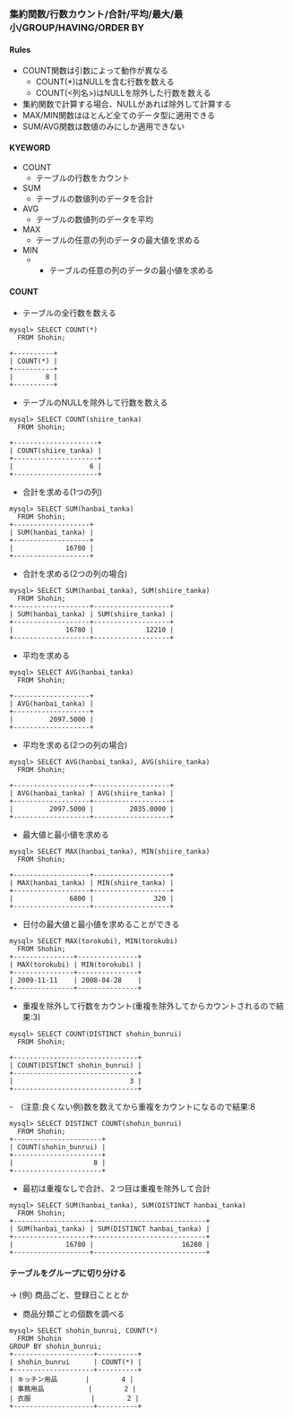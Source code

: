 ### 集約関数/行数カウント/合計/平均/最大/最小/GROUP/HAVING/ORDER BY

#### Rules
- COUNT関数は引数によって動作が異なる
  - COUNT(*)はNULLを含む行数を数える
  - COUNT(<列名>)はNULLを除外した行数を数える
- 集約関数で計算する場合、NULLがあれば除外して計算する
- MAX/MIN関数はほとんど全てのデータ型に適用できる
- SUM/AVG関数は数値のみにしか適用できない

#### KYEWORD
- COUNT
  - テーブルの行数をカウント
- SUM
  - テーブルの数値列のデータを合計 
- AVG
  - テーブルの数値列のデータを平均
- MAX
  - テーブルの任意の列のデータの最大値を求める 
- MIN
  -   - テーブルの任意の列のデータの最小値を求める  
  
#### COUNT
- テーブルの全行数を数える
```
mysql> SELECT COUNT(*) 
  FROM Shohin;

+----------+
| COUNT(*) |
+----------+
|        8 |
+----------+
```

- テーブルのNULLを除外して行数を数える
```
mysql> SELECT COUNT(shiire_tanka) 
  FROM Shohin;

+---------------------+
| COUNT(shiire_tanka) |
+---------------------+
|                   6 |
+---------------------+
```

- 合計を求める(1つの列)
```
mysql> SELECT SUM(hanbai_tanka) 
  FROM Shohin;
+-------------------+
| SUM(hanbai_tanka) |
+-------------------+
|             16780 |
+-------------------+
```

- 合計を求める(2つの列の場合)
```
mysql> SELECT SUM(hanbai_tanka), SUM(shiire_tanka) 
  FROM Shohin;
+-------------------+-------------------+
| SUM(hanbai_tanka) | SUM(shiire_tanka) |
+-------------------+-------------------+
|             16780 |             12210 |
+-------------------+-------------------+
```

- 平均を求める
```
mysql> SELECT AVG(hanbai_tanka) 
  FROM Shohin;

+-------------------+
| AVG(hanbai_tanka) |
+-------------------+
|         2097.5000 |
+-------------------+
```

- 平均を求める(2つの列の場合)
```
mysql> SELECT AVG(hanbai_tanka), AVG(shiire_tanka) 
  FROM Shohin;

+-------------------+-------------------+
| AVG(hanbai_tanka) | AVG(shiire_tanka) |
+-------------------+-------------------+
|         2097.5000 |         2035.0000 |
+-------------------+-------------------+
```

- 最大値と最小値を求める
```
mysql> SELECT MAX(hanbai_tanka), MIN(shiire_tanka) 
  FROM Shohin;

+-------------------+-------------------+
| MAX(hanbai_tanka) | MIN(shiire_tanka) |
+-------------------+-------------------+
|              6800 |               320 |
+-------------------+-------------------+
```

- 日付の最大値と最小値を求めることができる
```
mysql> SELECT MAX(torokubi), MIN(torokubi) 
  FROM Shohin;
+---------------+---------------+
| MAX(torokubi) | MIN(torokubi) |
+---------------+---------------+
| 2009-11-11    | 2008-04-28    |
+---------------+---------------+
```

- 重複を除外して行数をカウント(重複を除外してからカウントされるので結果:3)
```
mysql> SELECT COUNT(DISTINCT shohin_bunrui) 
  FROM Shohin;

+-------------------------------+
| COUNT(DISTINCT shohin_bunrui) |
+-------------------------------+
|                             3 |
+-------------------------------+
```

  -　(注意:良くない例)数を数えてから重複をカウントになるので結果:8
```
mysql> SELECT DISTINCT COUNT(shohin_bunrui) 
  FROM Shohin;
+----------------------+
| COUNT(shohin_bunrui) |
+----------------------+
|                    8 |
+----------------------+
```

- 最初は重複なしで合計、２つ目は重複を除外して合計
```
mysql> SELECT SUM(hanbai_tanka), SUM(DISTINCT hanbai_tanka) 
  FROM Shohin;
+-------------------+----------------------------+
| SUM(hanbai_tanka) | SUM(DISTINCT hanbai_tanka) |
+-------------------+----------------------------+
|             16780 |                      16280 |
+-------------------+----------------------------+
```

#### テーブルをグループに切り分ける
 → (例) 商品ごと、登録日こととか

- 商品分類ごとの個数を調べる
```
mysql> SELECT shohin_bunrui, COUNT(*) 
  FROM Shohin
GROUP BY shohin_bunrui;
+--------------------+----------+
| shohin_bunrui      | COUNT(*) |
+--------------------+----------+
| キッチン用品       |        4 |
| 事務用品           |        2 |
| 衣服               |        2 |
+--------------------+----------+
```

